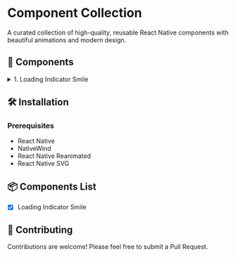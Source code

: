 # Component Collection

A curated collection of high-quality, reusable React Native components with beautiful animations and modern design.

## 🎨 Components

<details>
<summary>1. Loading Indicator Smile</summary>

**Description**: A playful, animated loading indicator with a smiley face that transforms during the loading process.

**Preview**

![Loading Indicator Smile](assets/gifs/loading-indicator-smile.gif)

**Features**:

- Smooth, engaging animation
- Customizable size
- Gradient background
- Responsive design

**Usage**:
```typescript
import LoadingIndicatorSmile from './src/components/LoadingIndicatorSmile';

function MyComponent() {
  return <LoadingIndicatorSmile size={150} />;
}
```

</details>

## 🛠 Installation

### Prerequisites

- React Native
- NativeWind
- React Native Reanimated
- React Native SVG

## 📦 Components List

- [X] Loading Indicator Smile

## 🤝 Contributing

Contributions are welcome! Please feel free to submit a Pull Request.
